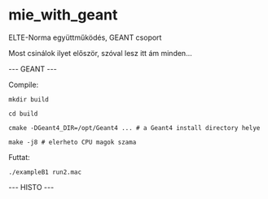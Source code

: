 # mie_with_geant
ELTE-Norma együttműködés, GEANT csoport

Most csinálok ilyet először, szóval lesz itt ám minden...

--- GEANT ---

Compile:

`mkdir build`

`cd build`

`cmake -DGeant4_DIR=/opt/Geant4 ... # a Geant4 install directory helye`

`make -j8 # elerheto CPU magok szama`

Futtat:

`./exampleB1 run2.mac`

--- HISTO ---
